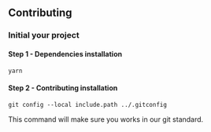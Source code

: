 ## Contributing

### Initial your project

#### Step 1 - Dependencies installation
```
yarn
```

#### Step 2 - Contributing installation
```
git config --local include.path ../.gitconfig
```
This command will make sure you works in our git standard.